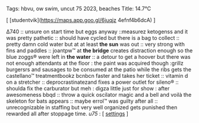 Tags: hbvu, ow swim, uncut 75 2023, beaches
Title: 14.7℃
  
[ [studentvik](https://maps.app.goo.gl/6juqjz 4efnf4b6dcA) ]

Δ740 :: unsure on start time but eggs anyway ::measurez ketogenss and it was pretty pathetic :: should have cycled but there is a bag to collect :: pretty damn cold water but at at least **the sun** was out :: very strong with fins and paddles :: joantpw™ at **the bridge** creates distraction enough so the blue zoggs® were left in **the water** :: a detour to get a hoover but there was not enough attendants at the floor : the paint was acquired though :grillz burgersrs and sausages to be consumed at the patio while the ribs gets the castellano™ treatmentbookz bcnbcn faster and takes her ticket :: vitamin d on a stretcher :: deprocrastinatezand fixes a power outlet for sileno® :: shoulda fix the carburator but meh : digza little just for show : after awesomeness bbqd :: throw a quick oscilator magic and a bell and voilà the skeleton for bats appears :: maybe errol™ was guilty after all :: unrecognizable in staffing but very well organized gets punished then rewarded all after stoppage time. 
_u75_ : [ [settings](https://www.allmusic.com/album/shone-a-rainbow-light-on-mw0004058512) ]